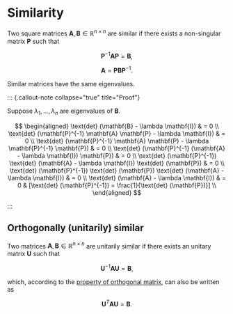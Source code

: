 # Similarity

Two square matrices $\mathbf{A}, \mathbf{B} \in \mathbb{R}^{n \times n}$ are similar if there exists a non-singular matrix $\mathbf{P}$ such that 

$$
\mathbf{P}^{-1} \mathbf{A} \mathbf{P} = \mathbf{B},
$$

$$
 \mathbf{A} = \mathbf{P} \mathbf{B} \mathbf{P}^{-1}.
$$

Similar matrices have the same eigenvalues. 

::: {.callout-note collapse="true" title="Proof"}

Suppose $\lambda_{1}, \dots, \lambda_{n}$ are eigenvalues of $\mathbf{B}$. 

$$
\begin{aligned}
\text{det} (\mathbf{B} - \lambda \mathbf{I}) 
& = 0
\\
\text{det} (\mathbf{P}^{-1} \mathbf{A} \mathbf{P} - \lambda \mathbf{I}) 
& = 0
\\
\text{det} (\mathbf{P}^{-1} \mathbf{A} \mathbf{P} - \lambda \mathbf{P}^{-1} \mathbf{P}) 
& = 0
\\
\text{det} (\mathbf{P}^{-1} (\mathbf{A} - \lambda \mathbf{I}) \mathbf{P}) 
& = 0
\\
\text{det} (\mathbf{P}^{-1}) \text{det} (\mathbf{A} - \lambda \mathbf{I}) \text{det} (\mathbf{P}) 
& = 0
\\
\text{det} (\mathbf{P}^{-1}) \text{det} (\mathbf{P}) \text{det} (\mathbf{A} - \lambda \mathbf{I})
& = 0
\\
\text{det} (\mathbf{A} - \lambda \mathbf{I})
& = 0
& [\text{det} (\mathbf{P}^{-1}) = \frac{1}{\text{det} (\mathbf{P})}]
\\
\end{aligned}
$$

:::

## Orthogonally (unitarily) similar

Two matrices $\mathbf{A}, \mathbf{B} \in \mathbb{R}^{n \times n}$ are unitarily similar if there exists an unitary matrix $\mathbf{U}$ such that 

$$
\mathbf{U}^{-1} \mathbf{A} \mathbf{U} = \mathbf{B},
$$

which, according to the [property of orthogonal matrix](unitary-matrix-property-1), can also be written as 

$$
\mathbf{U}^{T} \mathbf{A} \mathbf{U} = \mathbf{B}.
$$
